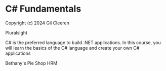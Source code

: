 # C# Fundamentals

Copyright (c) 2024 Gil Cleeren

Pluralsight

C# is the preferred language to build .NET applications. In this course, you will learn the basics of the C# language and create your own C# applications

Bethany's Pie Shop HRM
